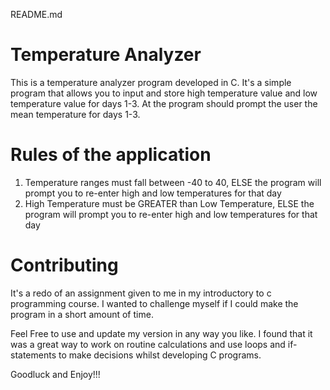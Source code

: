 README.md

# Temperature Analyzer

This is a temperature analyzer program developed in C. It's a simple program that allows you to input and store high temperature value and low temperature value for days 1-3. At the program should prompt the user the mean temperature for days 1-3.

# Rules of the application

1. Temperature ranges must fall between -40 to 40, ELSE the program will prompt you to re-enter high and low temperatures for that day
2. High Temperature must be GREATER than Low Temperature, ELSE the program will prompt you to re-enter high and low temperatures for that day

# Contributing

It's a redo of an assignment given to me in my introductory to c programming course. I wanted to challenge myself if I could make the program in a short amount of time.

Feel Free to use and update my version in any way you like. I found that it was a great way to work on routine calculations and use loops and if-statements to make decisions whilst developing C programs.

Goodluck and Enjoy!!!
